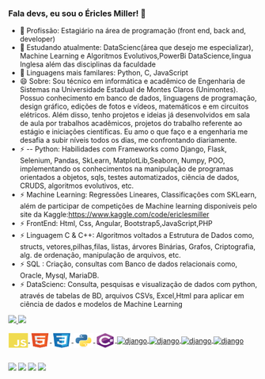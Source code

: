 ### Fala devs, eu sou o Éricles Miller! 👋



- 🔭 Profissão: Estagiário na área de programação (front end, back and, developer)
- 🌱 Estudando atualmente: DataScienc(área que desejo me especializar), Machine Learning e Algoritmos Evolutivos,PowerBi DataScience,lingua Inglesa além das disciplinas da faculdade
- 👯 Linguagens mais familares: Python, C, JavaScript
- 😄 Sobre: Sou técnico em informática e acadêmico de Engenharia de Sistemas na Universidade Estadual de Montes Claros (Unimontes). Possuo conhecimento em banco de dados, linguagens de programação, design gráfico, edições de fotos e vídeos, matemáticos e em circuitos elétricos. Além disso, tenho projetos e ideias já desenvolvidos em sala de aula por trabalhos acadêmicos, projetos do trabalho referente ao estágio e iniciações científicas.
Eu amo o que faço e a engenharia me desafia a subir níveis todos os dias, me confrontando diariamente.
- ⚡  -- Python: Habilidades com Frameworks como Django, Flask, Selenium, Pandas, SkLearn, MatplotLib,Seaborn, Numpy, POO, implementando os conhecimentos na manipulação de programas orientados a objetos, sqls, testes automatizados, ciência de dados, CRUDS, algoritmos evolutivos, etc.
- ⚡ Machine Learning: Regressões Lineares, Classificações com SKLearn, além de participar de competições de Machine learning disponiveis pelo site da Kaggle:https://www.kaggle.com/code/ericlesmiller
- ⚡ FrontEnd: Html, Css, Angular, Bootstrap5,JavaScript,PHP
- ⚡ Linguagem C & C++: Algoritmos voltados a Estrutura de Dados como, structs, vetores,pilhas,filas, listas, árvores Binárias, Grafos, Criptografia, alg. de ordenação, manipulação de arquivos, etc.
- ⚡ SQL : Criação, consultas com Banco de dados relacionais como, Oracle, Mysql, MariaDB.
- ⚡ DataScienc: Consulta, pesquisas e visualização de dados com python, através de tabelas de BD, arquivos CSVs, Excel,Html para aplicar em ciência de dados e modelos de Machine Learning

 <div>
  <a href="https://github.com/Ericles-Miller">
  <img height="180em" src="https://github-readme-stats.vercel.app/api?username=Ericles-Miller&show_icons=true&theme=cobalt&include_all_commits=true&count_private=true"/>
  <img height="180em" src="https://github-readme-stats.vercel.app/api/top-langs/?username=Ericles-Miller&layout=compact&langs_count=16&theme=cobalt"/>
</div>

<div style="display: inline_block"><br>
 <link rel="stylesheet" href="https://cdn.jsdelivr.net/gh/devicons/devicon@v2.12.0/devicon.min.css">

  <img align="center" alt="Rafa-Js" height="30" width="40" src="https://raw.githubusercontent.com/devicons/devicon/master/icons/javascript/javascript-plain.svg">
  
 
  <!--<img align="center" alt="Rafa-Ts" height="30" width="40" src="https://raw.githubusercontent.com/devicons/devicon/master/icons/typescript/typescript-plain.svg">-->
  
 
  <img align="center" alt="Rafa-HTML" height="30" width="40" src="https://raw.githubusercontent.com/devicons/devicon/master/icons/html5/html5-original.svg">
  <img align="center" alt="Rafa-CSS" height="30" width="40" src="https://raw.githubusercontent.com/devicons/devicon/master/icons/css3/css3-original.svg">
  <img align="center" alt="Rafa-Python" height="30" width="40" src="https://raw.githubusercontent.com/devicons/devicon/master/icons/python/python-original.svg">
  <img align="center" alt="Rafa-Csharp" height="30" width="40" src="https://raw.githubusercontent.com/devicons/devicon/master/icons/csharp/csharp-original.svg">
  <img align="center" alt="django" heigth="60" width='70' src="https://img.shields.io/badge/Django-092E20?style=for-the-badge&logo=django&logoColor=white">
  <img align="center" alt="django" heigth="60" width='70' src="https://img.shields.io/badge/Flask-000000?style=for-the-badge&logo=flask&logoColor=white">
  <img align="center" alt="django" heigth="60" width='70' src="https://img.shields.io/badge/MySQL-00000F?style=for-the-badge&logo=mysql&logoColor=white">
  <img align="center" alt="django" heigth="60" width='70' src="https://img.shields.io/badge/C%2B%2B-00599C?style=for-the-badge&logo=c%2B%2B&logoColor=white">

  
  
</div>
  
##  
<div> 
  <a href="https://instagram.com/ericlesmiller.diasbarbosa/" target="_blank"><img src="https://img.shields.io/badge/-Instagram-%23E4405F?style=for-the-badge&logo=instagram&logoColor=white" target="_blank"></a>
 <a href="https://discord.gg/85dbpvHg" target="_blank"><img src="https://img.shields.io/badge/Discord-7289DA?style=for-the-badge&logo=discord&logoColor=white" target="_blank"></a> 
  <a href = "ericlesmiller.eng.sis@gmail.com"><img src="https://img.shields.io/badge/-Gmail-%23333?style=for-the-badge&logo=gmail&logoColor=white" target="_blank"></a>
  <a href="https://www.linkedin.com/in/ericles-miller" target="_blank"><img src="https://img.shields.io/badge/-LinkedIn-%230077B5?style=for-the-badge&logo=linkedin&logoColor=white" target="_blank"></a> 
 
  <!--![Snake animation](https://github.com/rafaballerini/rafaballerini/blob/output/github-contribution-grid-snake.svg) -->
 
</div
